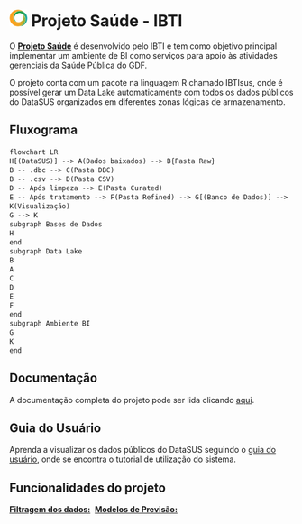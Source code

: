 # <img src="https://github.com/IBTI-DF/SIGFAPDF/blob/main/docs/imagens/icone-ibti.png?raw=true" width="32" height="30"> Projeto Saúde - IBTI

O [**Projeto Saúde**](link) é desenvolvido pelo IBTI e tem como objetivo principal implementar um ambiente de BI como serviços para apoio às atividades gerenciais da  Saúde Pública do GDF.

O projeto conta com um pacote na linguagem R chamado IBTIsus, onde é possível gerar um Data Lake automaticamente com todos os dados públicos do DataSUS organizados em diferentes zonas lógicas de armazenamento.


## Fluxograma
```mermaid
flowchart LR
H[(DataSUS)] --> A(Dados baixados) --> B{Pasta Raw}
B -- .dbc --> C(Pasta DBC)
B -- .csv --> D(Pasta CSV)
D -- Após limpeza --> E(Pasta Curated)
E -- Após tratamento --> F(Pasta Refined) --> G[(Banco de Dados)] --> K(Visualização)
G --> K
subgraph Bases de Dados
H
end
subgraph Data Lake
B
A
C
D
E
F
end
subgraph Ambiente BI
G
K
end
```

## Documentação

A documentação completa do projeto pode ser lida clicando [aqui](link).

## Guia do Usuário

Aprenda a visualizar os dados públicos do DataSUS seguindo o [guia do usuário](link), onde se encontra o tutorial de utilização do sistema.

## Funcionalidades do projeto
[**Filtragem dos dados:**](link)
<img src="">
[**Modelos de Previsão:**](link)
<img src="">
